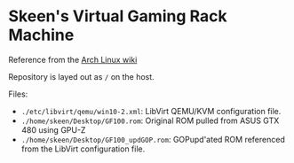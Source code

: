 # Skeen's Virtual Gaming Rack Machine
Reference from the [Arch Linux wiki](https://wiki.archlinux.org/index.php/PCI_passthrough_via_OVMF/Examples#Skeen.27s_Virtual_Gaming_Rack_Machine)


Repository is layed out as `/` on the host.

Files:
* `./etc/libvirt/qemu/win10-2.xml`: LibVirt QEMU/KVM configuration file.
* `./home/skeen/Desktop/GF100.rom`: Original ROM pulled from ASUS GTX 480 using GPU-Z
* `./home/skeen/Desktop/GF100_updGOP.rom`: GOPupd'ated ROM referenced from the LibVirt configuration file.
